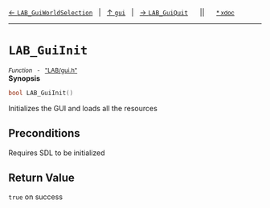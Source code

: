 [&#8592; `LAB_GuiWorldSelection`](LAB--gui--lab_guiworldselection.md)&nbsp;&nbsp;&nbsp;|&nbsp;&nbsp;&nbsp;[&#8593; `gui`](LAB--gui.md)&nbsp;&nbsp;&nbsp;|&nbsp;&nbsp;&nbsp;[&#8594; `LAB_GuiQuit`](LAB--gui--lab_guiquit.md)&nbsp;&nbsp;&nbsp;&nbsp;&nbsp;&nbsp;||&nbsp;&nbsp;&nbsp;&nbsp;&nbsp;&nbsp;<small>[\* xdoc](../xdoc/LAB/gui.xmd#L29)</small>
***

# `LAB_GuiInit`
<small>*Function* &nbsp; - &nbsp; ["LAB/gui.h"](../include/LAB/gui.h)</small>  
**Synopsis**

```cpp
bool LAB_GuiInit()
```

Initializes the GUI and loads all the resources

## Preconditions

Requires SDL to be initialized

## Return Value

`true` on success


